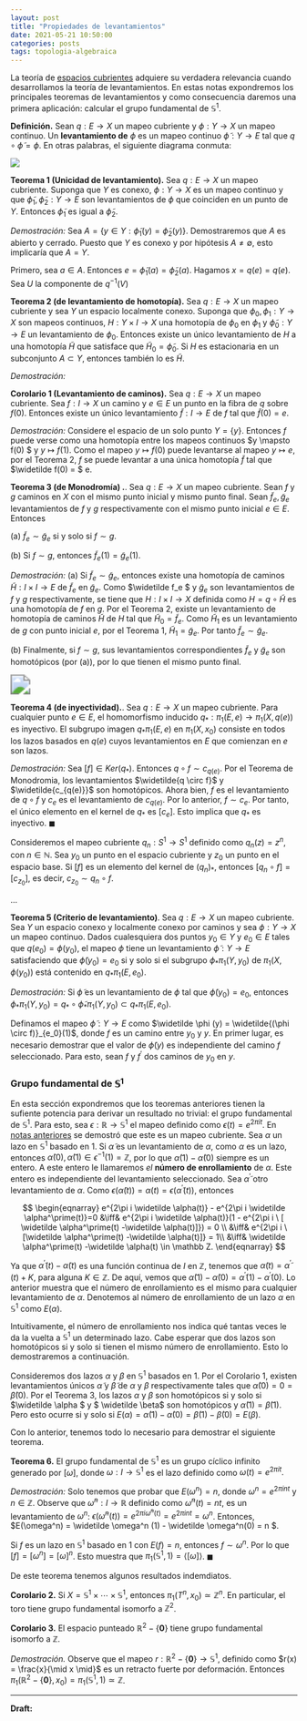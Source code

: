 ```yaml
---
layout: post
title: "Propiedades de levantamientos"
date: 2021-05-21 10:50:00
categories: posts
tags: topologia-algebraica
---
```


La teoría de [espacios cubrientes](https://www.luisgrivas.com/blog/posts/2021/03/04/espacios-cubrientes.html) adquiere su verdadera relevancia cuando desarrollamos la teoría de levantamientos. En estas notas expondremos los principales teoremas de levantamientos y como consecuencia daremos una primera aplicación: calcular el grupo fundamental de $\mathbb S^1$.

**Definición.** Sean $q: E \rightarrow X$ un mapeo cubriente y $\phi: Y \rightarrow X$ un mapeo continuo. Un **levantamiento de** $\phi$ es un mapeo continuo $\widetilde \phi: Y \rightarrow E$ tal que $q \circ \widetilde \phi = \phi$. En otras palabras, el siguiente diagrama conmuta:

![](/blog/assets/images/levantamiento.png)

**Teorema 1 (Unicidad de levantamiento).** Sea $q: E \rightarrow X$ un mapeo cubriente. Suponga que $Y$ es conexo, $\phi: Y \rightarrow X$ es un mapeo continuo y que $\widetilde\phi_1, \widetilde\phi_2: Y \rightarrow E$ son levantamientos de $\phi$ que coinciden en un punto de $Y$. Entonces $\widetilde \phi_1$ es igual a $\widetilde \phi_2$.

*Demostración:* Sea $A = \{y\in Y: \widetilde \phi_1 (y) = \widetilde \phi_2(y) \}$. Demostraremos que $A$ es abierto y cerrado. Puesto que $Y$ es conexo y por hipótesis $A\neq \emptyset$, esto implicaría que $A = Y$.  

Primero, sea $a \in A$. Entonces $e = \widetilde \phi_1(a) = \widetilde \phi_2 (a)$. Hagamos $x = q(e) = q(e)$. Sea $U$ la componente de $q^{-1}(V)$



**Teorema 2 (de levantamiento de homotopía).** Sea $q: E \rightarrow X$ un mapeo cubriente y sea $Y$ un espacio localmente conexo. Suponga que $\phi_0, \phi_1 : Y \rightarrow X$ son mapeos continuos, $H: Y \times I \rightarrow X$ una homotopía de $\phi_0$ en $\phi_1$ y $\widetilde \phi_0: Y \rightarrow E$ un levantamiento de $\phi_0$. Entonces existe un único levantamiento de $H$ a una homotopía $\widetilde H$ que satisface que $\widetilde H_0 = \widetilde \phi_0$. Si $H$ es estacionaria en un subconjunto $A\subset Y$, entonces también lo es $\widetilde H.$

*Demostración:*



**Corolario 1 (Levantamiento de caminos).** Sea $q: E \rightarrow X$ un mapeo cubriente. Sea $f: I \rightarrow X$ un camino y $e \in E$ un punto en la fibra de $q$ sobre $f(0)$. Entonces existe un único levantamiento $\widetilde f : I \rightarrow E$ de $f$ tal que $\widetilde f(0) = e$.

*Demostración:*  Considere el espacio de un solo punto $Y=\{y\}$. Entonces $f$ puede verse como una homotopía entre los mapeos continuos $y \mapsto f(0) $ y $y \mapsto f(1)$. Como el mapeo $y \mapsto f(0)$ puede levantarse al mapeo $y \mapsto e$, por el Teorema 2,  $f$ se puede levantar a una única homotopía $\widetilde f$ tal que $\widetilde f(0) = $ e.



**Teorema 3 (de Monodromía) .**. Sea $q: E \rightarrow X$ un mapeo cubriente. Sean $f$ y $g$ caminos en $X$ con el mismo punto inicial y mismo punto final. Sean $\widetilde f_e, \widetilde g_e$ levantamientos de $f$ y $g$ respectivamente con el mismo punto inicial $e \in E$. Entonces

(a) $\widetilde f_e \sim \widetilde g_e$ si y solo si $f \sim g$.

(b) Si $f \sim g$, entonces $\widetilde f_e(1) = \widetilde g_e (1)$.

*Demostración:* (a) Si $\widetilde f_e \sim \widetilde g_e$, entonces existe una homotopía de caminos $\widetilde H: I \times I \rightarrow E$ de $\widetilde f_e$ en $\widetilde g_e$.  Como $\widetilde f_e $ y $\widetilde g_e$ son levantamientos de $f$ y $g$ respectivamente, se tiene que $H: I \times I \rightarrow X$ definida como $H = q \circ \widetilde H$ es una homotopía de $f$ en $g$. Por el Teorema 2, existe un levantamiento de homotopía de caminos $\widetilde H$ de $H$ tal que $\widetilde H_0 = \widetilde f_e$. Como $\widetilde H_1$ es un levantamiento de $g$ con punto inicial $e$,  por el Teorema $1$,  $\widetilde H_1 = \widetilde g_e$. Por tanto $\widetilde f_e \sim \widetilde g_e$. 

(b) Finalmente, si $f \sim g$, sus levantamientos correspondientes $\widetilde f_e$ y $\widetilde g_e$ son homotópicos (por (a)), por lo que tienen el mismo punto final.



<img src="https://upload.wikimedia.org/wikipedia/commons/b/b9/Monodromy_action.svg" style="zoom:220%;" />



**Teorema 4 (de inyectividad).**. Sea $q: E \rightarrow X$ un mapeo cubriente. Para cualquier punto $e \in E$, el homomorfismo inducido $q_\ast: \pi_1(E, e) \rightarrow \pi_1(X, q(e))$ es inyectivo. El subgrupo imagen $q_\ast \pi_1(E, e)$ en $\pi_1(X, x_0)$ consiste en todos los lazos basados en $q(e)$ cuyos levantamientos en $E$ que comienzan en $e$ son lazos.

*Demostración:* Sea $[f] \in Ker(q_\ast)$. Entonces $q \circ f \sim c_{q(e)}$. Por el Teorema de Monodromia, los levantamientos $\widetilde{q \circ f}$ y $\widetilde{c_{q(e)}}$ son homotópicos. Ahora bien, $f$ es el levantamiento de $q \circ f$ y $c_e$ es el levantamiento de $c_{q(e)}$. Por lo anterior, $f \sim c_e$. Por tanto, el único elemento en el kernel de $q_\ast$ es $[c_e]$.  Esto implica que $q_\ast$ es inyectivo. $\blacksquare$

Consideremos el mapeo cubriente $q_n: S^1 \to S^1$ definido como $q_n(z) = z^n$, con $n \in \mathbb N$. Sea $y_0$ un punto en el espacio cubriente y $z_0$ un punto en el espacio base. Si $[f]$ es un elemento del kernel de $(q_{n})_{\ast}$, entonces $[q_n \circ f] = [c_{z_0}]$, es decir, $c_{z_0} \sim q_n \circ f$.

...



**Teorema 5 (Criterio de levantamiento)**. Sea $q: E \rightarrow X$ un mapeo cubriente. Sea $Y$ un espacio conexo y localmente conexo por caminos y sea $\phi: Y \rightarrow X$ un mapeo continuo. Dados cualesquiera dos puntos $y_0\in Y$ y $e_0 \in E$ tales que $q(e_0) = \phi(y_0)$, el mapeo $\phi$ tiene un levantamiento $\widetilde{\phi}: Y \rightarrow E$ satisfaciendo que $\widetilde{\phi}(y_0) = e_0$ si y solo si el subgrupo $\phi_\ast \pi_1(Y, y_0)$ de $\pi_1(X, \phi(y_0))$ está contenido en $q_\ast \pi_1(E, e_0)$.

*Demostración:* Si $\widetilde \phi$ es un levantamiento de $\phi$ tal que $\widetilde \phi(y_0) = e_0$, entonces $\phi_\ast \pi_1(Y, y_0) = q_\ast \circ \widetilde \phi_\ast \pi_1(Y, y_0) \subset q_\ast \pi_1(E, e_0)$.

Definamos el mapeo $\widetilde \phi: Y \rightarrow E$  como $\widetilde \phi (y) = \widetilde{(\phi \circ f)}_{e_0}(1)$, donde $f$ es un camino entre $y_0$ y $y$. En primer lugar, es necesario demostrar que el valor de $\widetilde \phi(y)$ es independiente del camino $f$ seleccionado. Para esto, sean $f$ y $f^\prime$ dos caminos de $y_0$ en $y$. 



### Grupo fundamental de $\mathbb S^1$

En esta sección expondremos que los teoremas anteriores tienen la sufiente potencia para derivar un resultado no trivial: el grupo fundamental de $\mathbb S^1$. Para esto, sea $\epsilon: \mathbb R \to \mathbb S^1$ el mapeo definido como $\epsilon(t) = e^{2\pi i t}$. En [notas anteriores](https://www.luisgrivas.com/blog/posts/2021/03/04/espacios-cubrientes.html) se demostró que este es un mapeo cubriente. Sea $\alpha$ un lazo en $\mathbb S^1$ basado en $1$. Si $\widetilde \alpha$ es un levantamiento de $\alpha$, como $\alpha$ es un lazo, entonces $\widetilde \alpha(0), \widetilde \alpha(1) \in \epsilon^{-1}(1) = \mathbb Z$, por lo que $\widetilde \alpha(1) - \widetilde \alpha(0)$ siempre es un entero. A este entero le llamaremos *el* **número de enrollamiento** de $\alpha$. Este entero es independiente del levantamiento seleccionado. Sea $\widetilde \alpha^\prime$ otro levantamiento de $\alpha$. Como $\epsilon(\widetilde \alpha (t)) = \alpha(t) = \epsilon(\widetilde \alpha^\prime(t))$, entonces 


$$
\begin{eqnarray}
e^{2\pi i \widetilde \alpha(t)} - e^{2\pi i \widetilde \alpha^\prime(t)}=0 &\iff& e^{2\pi i \widetilde \alpha(t)}(1  - e^{2\pi i \ [ \widetilde \alpha^\prime(t) -\widetilde \alpha(t)]}) = 0 \\
&\iff& e^{2\pi i  \ [\widetilde \alpha^\prime(t) -\widetilde \alpha(t)]} = 1\\ &\iff& \widetilde \alpha^\prime(t) -\widetilde \alpha(t) \in \mathbb Z.
\end{eqnarray}
$$


Ya que $\widetilde \alpha^\prime(t) -\widetilde \alpha(t)$ es una función continua de $I$ en $\mathbb Z$, tenemos que $\widetilde \alpha(t) = \widetilde \alpha^\prime(t) + K$, para alguna $K\in \mathbb Z$. De aquí, vemos que $\widetilde \alpha(1) - \widetilde \alpha (0) = \widetilde \alpha^\prime(1) - \widetilde \alpha^\prime (0)$. Lo anterior muestra que el número de enrollamiento es el mismo para cualquier levantamiento de $\alpha$. Denotemos al número de enrollamiento de un lazo $\alpha$ en $\mathbb S^1$ como $E(\alpha)$.

Intuitivamente, el número de enrollamiento nos indica qué tantas veces le da la vuelta a $\mathbb S^1$ un determinado lazo. Cabe esperar que dos lazos son homotópicos si y solo si tienen el mismo número de enrollamiento. Esto lo demostraremos a continuación.

 Consideremos dos lazos $\alpha$ y $\beta$ en $\mathbb S^1$ basados en $1$. Por el Corolario 1, existen levantamientos únicos $\widetilde \alpha$ y $\widetilde \beta$ de $\alpha$ y $\beta$ respectivamente tales que $\widetilde \alpha(0) = 0 = \widetilde \beta(0).$ Por el Teorema 3, los lazos $\alpha$ y $\beta$ son homotópicos si y solo si  $\widetilde \alpha $ y $ \widetilde \beta$  son homotópicos y $\widetilde \alpha (1) = \widetilde \beta (1)$. Pero esto ocurre si y solo si $E(\alpha) = \widetilde \alpha(1) - \widetilde \alpha(0) = \widetilde \beta (1) - \widetilde \beta(0) = E(\beta)$. 

Con lo anterior, tenemos todo lo necesario para demostrar el siguiente teorema. 

**Teorema 6.** El grupo fundamental de $\mathbb S^1$ es un grupo cíclico infinito generado por $[\omega]$, donde $\omega: I \to \mathbb S^1$ es el lazo definido como $\omega(t) = e^{2\pi i t}.$ 

*Demostración:* Solo tenemos que probar que $E(\omega^n) = n,$ donde $\omega^n = e^{2 \pi i n t}$ y $n \in \mathbb Z$. Observe que $\widetilde \omega^n: I \to \mathbb R$ definido como $\widetilde \omega^n(t) = nt$, es un levantamiento de $\omega^n$: $\epsilon(\widetilde \omega^n(t)) = e^{2 \pi i \widetilde \omega^n(t)} = e^{2\pi i nt} = \omega^n$. Entonces, $E(\omega^n) = \widetilde \omega^n (1) - \widetilde \omega^n(0) = n $. 

Si $f$ es un lazo en $\mathbb S^1$ basado en $1$ con $E(f) = n$, entonces $f \sim \omega^n$. Por lo que $[f] = [\omega^n] = [\omega]^n$. Esto muestra que $\pi_1(\mathbb S^1, 1) = \langle [\omega] \rangle$. $\blacksquare$

De este teorema tenemos algunos resultados indemdiatos. 

**Corolario 2.** Si $X = \mathbb S^1 \times \cdots \times \mathbb S^1$, entonces $\pi_1(T^n, x_0) \simeq \mathbb Z^n$. En particular, el toro tiene grupo fundamental isomorfo a $\mathbb Z^2$.

**Corolario 3.** El espacio punteado $\mathbb R^2 - \{\pmb{0} \}$ tiene grupo fundamental isomorfo a $\mathbb Z$.

*Demostración.* Observe que el mapeo $r: \mathbb R^2 - \{\pmb 0\} \to \mathbb S^1$, definido como $r(x) = \frac{x}{\mid x \mid}$ es un retracto fuerte por deformación. Entonces $\pi_1(\mathbb R^2 - \{\pmb 0\}, x_0) = \pi_1(\mathbb S^1, 1) \simeq \mathbb Z$.



---

**Draft:**

